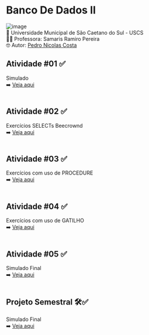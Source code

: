 # Banco De Dados II
![image](https://github.com/user-attachments/assets/5610149d-26d7-4529-906a-d33bec0aee92)<br>
🏫 Universidade Municipal de São Caetano do Sul - USCS<br>
👨‍🏫 Professora: Samaris Ramiro Pereira<br>
🤓 Autor: <a href="https://github.com/pedronicolascosta">Pedro Nicolas Costa</a><br>
## Atividade #01 ✅<br>
Simulado<br>
➡️ <a href="https://github.com/pedronicolascosta/BancoDeDadosII/tree/main/ATIVIDADE%2001">Veja aqui</a><br><br>
## Atividade #02 ✅<br>
Exercícios SELECTs Beecrownd<br>
➡️ <a href="https://github.com/pedronicolascosta/BancoDeDadosII/tree/main/ATIVIDADE%2002">Veja aqui</a><br><br>
## Atividade #03 ✅<br>
Exercícios com uso de PROCEDURE<br>
➡️ <a href="https://github.com/pedronicolascosta/BancoDeDadosII/tree/main/ATIVIDADE%2003">Veja aqui</a><br><br>
## Atividade #04 ✅<br>
Exercícios com uso de GATILHO<br>
➡️ <a href="https://github.com/pedronicolascosta/BancoDeDadosII/tree/main/ATIVIDADE%2004">Veja aqui</a><br><br>
## Atividade #05 ✅<br>
Simulado Final<br>
➡️ <a href="https://github.com/pedronicolascosta/BancoDeDadosII/tree/main/ATIVIDADE%2005">Veja aqui</a><br><br>
## Projeto Semestral 🛠️✅<br>
Simulado Final<br>
➡️ <a href="https://github.com/pedronicolascosta/BancoDeDadosII/blob/main/PROJETO%20SEMESTRAL/ProjetoFinalBancoDeDados.sql">Veja aqui</a><br><br>
